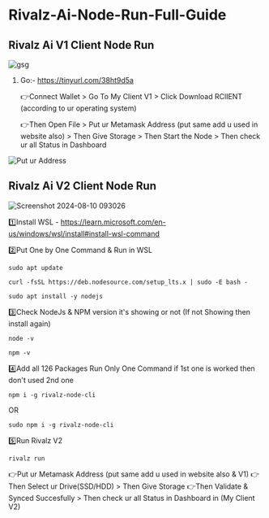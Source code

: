 # Rivalz-Ai-Node-Run-Full-Guide

## Rivalz Ai V1 Client Node Run

![gsg](https://github.com/user-attachments/assets/d2cb8005-b0f4-4dec-bd62-dc8169f86035)

1. Go:- https://tinyurl.com/38ht9d5a

   👉Connect Wallet > Go To My Client V1 > Click Download RClIENT (according to ur operating system)
   
   👉Then Open File > Put ur Metamask Address (put same add u used in website also) > Then Give Storage > Then Start the Node > Then check ur all Status in Dashboard

 ![Put ur Address](https://github.com/user-attachments/assets/b58dd6eb-3874-47fa-9e23-b9edf1eecfb6)

## Rivalz Ai V2 Client Node Run

![Screenshot 2024-08-10 093026](https://github.com/user-attachments/assets/706a548e-3dc3-4427-bbe5-7087a84f3d9f)

1️⃣Install WSL - https://learn.microsoft.com/en-us/windows/wsl/install#install-wsl-command

2️⃣Put One by One Command & Run in WSL
```
sudo apt update
```
```
curl -fsSL https://deb.nodesource.com/setup_lts.x | sudo -E bash -
```
```
sudo apt install -y nodejs
```

3️⃣Check NodeJs & NPM version it's showing or not (If not Showing then install again)
```
node -v
```
```
npm -v
```

4️⃣Add all 126 Packages
Run Only One Command if 1st one is worked then don't used 2nd one
```
npm i -g rivalz-node-cli
```
OR
```
sudo npm i -g rivalz-node-cli
```

5️⃣Run Rivalz V2
```
rivalz run
```
👉Put ur Metamask Address (put same add u used in website also & V1) 
👉Then Select ur Drive(SSD/HDD) > Then Give Storage 
👉Then Validate & Synced Succesfully > Then check ur all Status in Dashboard in (My Client V2)

